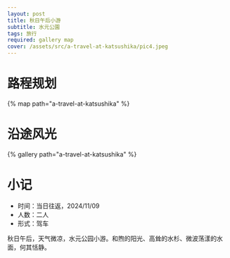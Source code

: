 ```yaml
---
layout: post
title: 秋日午后小游
subtitle: 水元公園
tags: 旅行
required: gallery map
cover: /assets/src/a-travel-at-katsushika/pic4.jpeg
---
```


# 路程规划

{% map path="a-travel-at-katsushika" %}

# 沿途风光

{% gallery path="a-travel-at-katsushika" %}

# 小记

- 时间：当日往返，2024/11/09
- 人数：二人
- 形式：驾车

秋日午后，天气微凉，水元公园小游。和煦的阳光、高耸的水杉、微波荡漾的水面，何其恬静。
